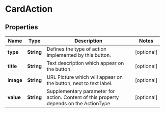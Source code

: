 
# CardAction

## Properties
Name | Type | Description | Notes
------------ | ------------- | ------------- | -------------
**type** | **String** | Defines the type of action implemented by this button. |  [optional]
**title** | **String** | Text description which appear on the button. |  [optional]
**image** | **String** | URL Picture which will appear on the button, next to text label. |  [optional]
**value** | **String** | Supplementary parameter for action. Content of this property depends on the ActionType |  [optional]



